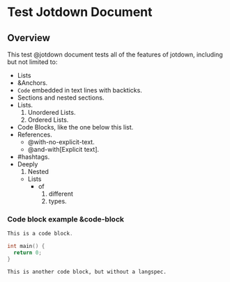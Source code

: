 # Test Jotdown Document
## Overview
This test @jotdown document tests all of the features of jotdown, including but
not limited to:

- Lists
- &Anchors.
- `Code` embedded in text lines with backticks.
- Sections and nested sections.
- Lists.
  1. Unordered Lists.
  2. Ordered Lists.
- Code Blocks, like the one below this list.
- References.
  - @with-no-explicit-text.
  - @and-with[Explicit text].
- #hashtags.
- Deeply
  1. Nested
    - Lists
      - of
        1. different
          9. types.

### Code block example &code-block
``` C++
This is a code block.

int main() {
  return 0;
}
```

```
This is another code block, but without a langspec.
```

